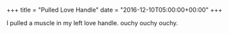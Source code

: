+++
title = "Pulled Love Handle"
date = "2016-12-10T05:00:00+00:00"
+++

I pulled a muscle in my left love handle. ouchy ouchy ouchy.
			